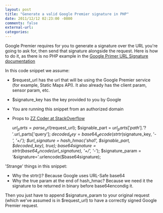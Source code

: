 ```yaml
---
layout: post
title: "Generate a valid Google Premier signature in PHP"
date: 2011/12/12 02:23:00 -0800
comments: false
external-url:
categories:
---
```



Google Premier requires for you to generate a signature over the URL you're 
going to ask for, then send that signature alongside the request. Here is how 
to do it, as there is no PHP example in the [Google Primer URL Signature documentation][1] 

In this code snippet we assume:

* $request_url has the url that will be using the Google Premier service (for example, Static Maps API). It also already has the client param, sensor param, etc.
* $signature_key has the key provided to you by Google
* You are running this snippet from an authorized domain
* Props to [ZZ Coder at StackOverflow][2]

  

	$url_parts = parse_url($request_url); $signable_part = $url_parts['path'].'?'.$url_parts['query']; 
	$decoded_key = base64_decode(strtr($signature_key, '-_', '+/'); $url_signature 
	= hash_hmac('sha1', $signable_part, $decoded_key), true); $base64signature 
	= strtr(base64_encode($url_signature), '+/', '-_'); $signature_param = '&signature='.urlencode($base64signature); 
	

'Strange' things in this snippet:

* Why the strtr()? Because Google uses URL-Safe base64
* Why the true param at the end of hash_hmac? Because we need it the signature to be returned in binary before base64encondig it.

Then you just have to append $signature_param to your original request (which 
we've assumed is in $request_url) to have a correctly signed Google Premier 
request.



[1]: http://code.google.com/intl/es-ES/apis/maps/documentation/webservices/#URLSigning
[2]: http://stackoverflow.com/questions/3125410/trying-to-digitally-sign-via-hmac-sha1-with-php